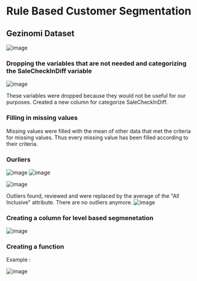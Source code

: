 # Rule Based Customer Segmentation 
## Gezinomi Dataset

![image](https://user-images.githubusercontent.com/98966968/226106631-2920e13e-53b0-4c00-ac8b-7ed956c942b7.png)

### Dropping the variables that are not needed and categorizing the SaleCheckInDiff variable

![image](https://user-images.githubusercontent.com/98966968/226110261-55ff2d43-2c0e-46f9-9894-31b822aeea2b.png)

These variables were dropped because they would not be useful for our purposes. 
Created a new column for categorize SaleCheckInDiff.

### Filling in missing values
Missing values were filled with the mean of other data that met the criteria for missing values.
Thus every missing value has been filled according to their criteria.

### Ourliers

![image](https://user-images.githubusercontent.com/98966968/226110303-50f1a1d4-d79f-4e69-9af9-b2849f442e05.png)
![image](https://user-images.githubusercontent.com/98966968/226110312-db2fe935-9d35-4a8f-b97b-52b42b9c6076.png)


![image](https://user-images.githubusercontent.com/98966968/226110217-b3fecb6a-54e4-4ef7-918f-9a1b870faf1c.png)

Outliers found, reviewed and were replaced by the average of the "All Inclusive" attribute.
There are no outliers anymore.
![image](https://user-images.githubusercontent.com/98966968/226113264-93317f7f-1860-484f-ad64-c8fb901b9ed8.png)

### Creating a column for level based segmenetation
![image](https://user-images.githubusercontent.com/98966968/226113661-8d3bdafc-bd3b-4288-a9e5-60ca9ec62cc5.png)

### Creating a function

Example :

![image](https://user-images.githubusercontent.com/98966968/226113990-5a774a5c-3d09-4575-a298-2d6c08ad929c.png)

